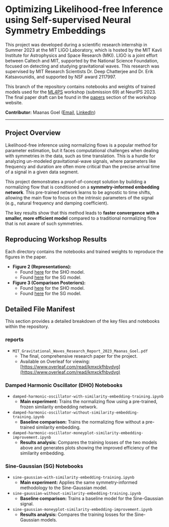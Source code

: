 # Optimizing Likelihood-free Inference using Self-supervised Neural Symmetry Embeddings

This project was developed during a scientific research internship in Summer 2023 at the MIT LIGO Laboratory, which is hosted by the MIT Kavli Institute for Astrophysics and Space Research (MKI). LIGO is a joint effort between Caltech and MIT, supported by the National Science Foundation, focused on detecting and studying gravitational waves. This research was supervised by MIT Research Scientists Dr. Deep Chatterjee and Dr. Erik Katsavounidis, and supported by NSF award 2117997.

This branch of the repository contains notebooks and weights of trained models used for the [ML4PS](https://ml4physicalsciences.github.io/2023/) workshop (submission 69) at NeurIPS 2023. The final paper draft can be found in the [papers](https://ml4physicalsciences.github.io/2023/#papers) section of the workshop website.

**Contributor:** Maanas Goel ([Email](mailto:maanasgoel5@gmail.com), [LinkedIn](https://www.linkedin.com/in/maanas-goel/))

---

## Project Overview

Likelihood-free inference using normalizing flows is a popular method for parameter estimation, but it faces computational challenges when dealing with symmetries in the data, such as time translation. This is a hurdle for analyzing un-modeled gravitational-wave signals, where parameters like frequency and duration are often more critical than the precise arrival time of a signal in a given data segment.

This project demonstrates a proof-of-concept solution by building a normalizing flow that is conditioned on a **symmetry-informed embedding network**. This pre-trained network learns to be agnostic to time shifts, allowing the main flow to focus on the intrinsic parameters of the signal (e.g., natural frequency and damping coefficient).

The key results show that this method leads to **faster convergence with a smaller, more efficient model** compared to a traditional normalizing flow that is not aware of such symmetries.

## Reproducing Workshop Results

Each directory contains the notebooks and trained weights to reproduce the figures in the paper.
- **Figure 2 (Representations):**
  - Found [here](./notebooks/DampedHarmonicOscillator/sho-reps.ipynb) for the SHO model.
  - Found [here](./notebooks/SineGaussian/sg-reps.ipynb) for the SG model.
- **Figure 3 (Comparison Posteriors):**
  - Found [here](./notebooks/DampedHarmonicOscillator/sho-baseline-training.ipynb) for the SHO model.
  - Found [here](./notebooks/SineGaussian/sine-gaussian-baseline-training.ipynb) for the SG model.

## Detailed File Manifest

This section provides a detailed breakdown of the key files and notebooks within the repository.

### reports

-   `MIT_Gravitational_Waves_Research_Report_2023_Maanas_Goel.pdf`
    -   The final, comprehensive research paper for the project.
    -   Available on Overleaf for viewing: [https://www.overleaf.com/read/kmxckfhbvdvg](https://www.overleaf.com/read/kmxckfhbvdvg)

### Damped Harmonic Oscillator (DHO) Notebooks

-   `damped-harmonic-oscillator-with-similarity-embedding-training.ipynb`
    -   **Main experiment:** Trains the normalizing flow using a pre-trained, frozen similarity embedding network.
-   `damped-harmonic-oscillator-without-similarity-embedding-training.ipynb`
    -   **Baseline comparison:** Trains the normalizing flow without a pre-trained similarity embedding.
-   `damped-harmonic-oscillator-moneyplot-similarity-embedding-improvement.ipynb`
    -   **Results analysis:** Compares the training losses of the two models above and generates plots showing the improved efficiency of the similarity embedding.

### Sine-Gaussian (SG) Notebooks

-   `sine-gaussian-with-similarity-embedding-training.ipynb`
    -   **Main experiment:** Applies the same symmetry-informed methodology to the Sine-Gaussian model.
-   `sine-gaussian-without-similarity-embedding-training.ipynb`
    -   **Baseline comparison:** Trains a baseline model for the Sine-Gaussian signal.
-   `sine-gaussian-moneyplot-similarity-embedding-improvement.ipynb`
    -   **Results analysis:** Compares the training losses for the Sine-Gaussian models.
